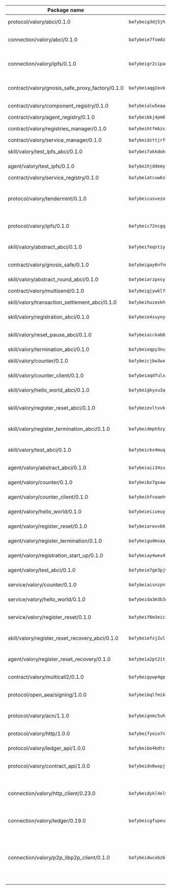 | Package name                                                  | Package hash                                                  | Description                                                                                                                |
| ------------------------------------------------------------- | ------------------------------------------------------------- | -------------------------------------------------------------------------------------------------------------------------- |
| protocol/valory/abci/0.1.0                                    | `bafybeig3dj5jhsowlvg3t73kgobf6xn4nka7rkttakdb2gwsg5bp7rt7q4` | A protocol for ABCI requests and responses.                                                                                |
| connection/valory/abci/0.1.0                                  | `bafybeie7fsmdzatyofhagfice7afbmyn7ht3zuzojdlu6cjaz7zncjspfq` | connection to wrap communication with an ABCI server.                                                                      |
| connection/valory/ipfs/0.1.0                                  | `bafybeigr2cipad23aebjpnqtzpgymiwrwgmnior2fk4inbscdnqyl5epla` | A connection responsible for uploading and downloading files from IPFS.                                                    |
| contract/valory/gnosis_safe_proxy_factory/0.1.0               | `bafybeiaqg2ovb3r6iskkp6iyawsw42u7h4hhci6r4cowmazrlosjcq3vxq` | Gnosis Safe proxy factory (GnosisSafeProxyFactory) contract                                                                |
| contract/valory/component_registry/0.1.0                      | `bafybeialw5eaa4v54s7i3sjsuy6d5k624quhxhziqntwq5hnz4g646sb7m` | Component registry contract                                                                                                |
| contract/valory/agent_registry/0.1.0                          | `bafybeibkj4pm6ziqh2fl3xfsjiou4ibnxlipmvmqhgvc7xwpnaddbtxzli` | Agent registry contract                                                                                                    |
| contract/valory/registries_manager/0.1.0                      | `bafybeihtfmbzsjwsz7kmujzc4bofyoxckekbdi643f762tj3fe4witgjqu` | Registries Manager contract                                                                                                |
| contract/valory/service_manager/0.1.0                         | `bafybeidzttjrfn3kfxubr24axouytshsm57sjl2232g2z3wlitk6dl32em` | Service Manager contract                                                                                                   |
| skill/valory/test_ipfs_abci/0.1.0                             | `bafybeifakkdokoehow4lfvki7u5fkgsglo3do3w4qvfiahvmjaruntzpc4` | IPFS e2e testing application.                                                                                              |
| agent/valory/test_ipfs/0.1.0                                  | `bafybeihjddemy2oxm2m76jdxuxsqvgxcglrkuydbzxp62zbli3lcpdpjr4` | Agent for testing the ABCI connection.                                                                                     |
| contract/valory/service_registry/0.1.0                        | `bafybeiatcuw6zeqok4spkkonui6likgdfwtp2dichzrlbjxnf76eg42sdq` | Service Registry contract                                                                                                  |
| protocol/valory/tendermint/0.1.0                              | `bafybeicusvezoqlmyt6iqomcbwaz3xkhk2qf3d56q5zprmj3xdxfy64k54` | A protocol for communication between two AEAs to share tendermint configuration details.                                   |
| protocol/valory/ipfs/0.1.0                                    | `bafybeic72ncgqbzoz2guj4p4yjqulid7mv6yroeh65hxznloamoveeg7hq` | A protocol specification for IPFS requests and responses.                                                                  |
| skill/valory/abstract_abci/0.1.0                              | `bafybeifeqstiynx2n37k7lpdbcclylgg7tsmym7vtj4tanrukkvw4pp5nu` | The abci skill provides a template of an ABCI application.                                                                 |
| contract/valory/gnosis_safe/0.1.0                             | `bafybeigay6nfnmzddx3opzqdnl2lvlvabi73beffs2py3krlagwgzuesmu` | Gnosis Safe (GnosisSafeL2) contract                                                                                        |
| skill/valory/abstract_round_abci/0.1.0                        | `bafybeiarzpxsy7ulitk5obs4zajhll2m77motjn5st7mi6qvjtkoirfikq` | abstract round-based ABCI application                                                                                      |
| contract/valory/multisend/0.1.0                               | `bafybeigjywkl7hydjsrkogob3xebj2ifhqwmfhhxoeyrndzhhxi5u6amey` | MultiSend contract                                                                                                         |
| skill/valory/transaction_settlement_abci/0.1.0                | `bafybeihuzoxkhnpep4zcekdq463hopohj3i7rkxvbc2ywmmcyppi3knbxy` | ABCI application for transaction settlement.                                                                               |
| skill/valory/registration_abci/0.1.0                          | `bafybeie4suynydmpq2myqkdzhiqoro2hr4zexd5a2o4rvch7yefw65kjvq` | ABCI application for common apps.                                                                                          |
| skill/valory/reset_pause_abci/0.1.0                           | `bafybeiaickab63rqbu3kywnwyrfaa4362ai7rbvhghehxnvqk54eiaaegm` | ABCI application for resetting and pausing app executions.                                                                 |
| skill/valory/termination_abci/0.1.0                           | `bafybeieqpy3nu7qoy6ztfxetgiuevmgcpylufou3ngh5nw2vsgsvghid54` | Termination skill.                                                                                                         |
| skill/valory/counter/0.1.0                                    | `bafybeicjbw3wxzu3l46lhtxfbt5f6a5dvaydtdbij6gz5kx7pvazsic3pm` | The ABCI Counter application example.                                                                                      |
| skill/valory/counter_client/0.1.0                             | `bafybeiaqdfulxamdshw7fykfkqvkpvjb5bnmhv7ffrjiwdi4ktiulklx6q` | A client for the ABCI counter application.                                                                                 |
| skill/valory/hello_world_abci/0.1.0                           | `bafybeigkyxu3anc2agqjceh27ehq6rtnjlfi27j2lmded4aqpz44mjpy64` | Hello World ABCI application.                                                                                              |
| skill/valory/register_reset_abci/0.1.0                        | `bafybeievltvvkzler563vwgxy6qtfb4rf6bjpmrsqenwlejuahsk3dqfeq` | ABCI application for dummy skill that registers and resets                                                                 |
| skill/valory/register_termination_abci/0.1.0                  | `bafybeidmph5zyx2xa4ugxs5o5wresjfy6ql4w77r23t4isy45jjbaxcvy4` | ABCI application for dummy skill that registers and resets                                                                 |
| skill/valory/test_abci/0.1.0                                  | `bafybeickx4muqjmzpj42kf4eaffur6da64rgwzrxhzfyg47r4kst2yjtau` | ABCI application for testing the ABCI connection.                                                                          |
| agent/valory/abstract_abci/0.1.0                              | `bafybeiaii34zuxssht3hysadjdhwgqktxaziw7ws6lv6mekxktdjehnv2e` | The abstract ABCI AEA - for testing purposes only.                                                                         |
| agent/valory/counter/0.1.0                                    | `bafybeibz7gsawp75mq3wqywfjogarwxczlmyp2sbeid6qgmzb24fb7bc3e` | The ABCI Counter example as an AEA                                                                                         |
| agent/valory/counter_client/0.1.0                             | `bafybeihfvoaeh6s7idwqxcfs4fpil4mbtvg6jugpul34p335ziztq4r5pi` | The ABCI Counter example as an AEA                                                                                         |
| agent/valory/hello_world/0.1.0                                | `bafybeieiiueuylsiudcmi4gk2ujuahclpixe536wteightiop2bqe7muaa` | Hello World ABCI example.                                                                                                  |
| agent/valory/register_reset/0.1.0                             | `bafybeiaroxvb6klggwat4krwsvofa7snenoijzj6txwx64qpozczkd4dqa` | Register reset to replicate Tendermint issue.                                                                              |
| agent/valory/register_termination/0.1.0                       | `bafybeigudmvaajchxkrc6wuyxpvqhc3jub7kiguc6srd6sit7tbnooov4i` | Register terminate to test the termination feature.                                                                        |
| agent/valory/registration_start_up/0.1.0                      | `bafybeiay4weu4xl2aews6cqcvmrtkp66ry5tia5h2i4bdme2w6wbv7n7zy` | Registration start-up ABCI example.                                                                                        |
| agent/valory/test_abci/0.1.0                                  | `bafybeie7ge3pjwahkvkdir2ik2rajehlwugm62ledy2mijwaix4gzdy72u` | Agent for testing the ABCI connection.                                                                                     |
| service/valory/counter/0.1.0                                  | `bafybeiaisnzpnia3xa3qrrz4z2c5776szbt4sbnhoolhsfaw2ltnat36ry` | A set of agents incrementing a counter                                                                                     |
| service/valory/hello_world/0.1.0                              | `bafybeida3m3b3m5pnf7xlewzz7zfj24dynn6rqr4t3cr6ljfps47745cqu` | A simple demonstration of a simple ABCI application                                                                        |
| service/valory/register_reset/0.1.0                           | `bafybeif6m3eic32djtjm7s7mlay3tko4gytkkc3xe2f2at5j4ydq6yio7e` | Test and debug tendermint reset mechanism.                                                                                 |
| skill/valory/register_reset_recovery_abci/0.1.0               | `bafybeiefxj2ulkf5fybuctl2qsmdi64zjn75ethexsn7ewv6bloykxrm2e` | ABCI application for dummy skill that registers and resets                                                                 |
| agent/valory/register_reset_recovery/0.1.0                    | `bafybeia2pt2itanuvn6afqnay77m5cb7svsgmu377cntxqj5ucaurlbsli` | Agent to showcase hard reset as a recovery mechanism.                                                                      |
| contract/valory/multicall2/0.1.0                              | `bafybeigywp4gpl6lel2bemehbvevpfflnwnpjaq3wnb7o7rjnwzqrlnijq` | The MakerDAO multicall2 contract.                                                                                          |
| protocol/open_aea/signing/1.0.0                               | `bafybeibqlfmikg5hk4phzak6gqzhpkt6akckx7xppbp53mvwt6r73h7tk4` | A protocol for communication between skills and decision maker.                                                            |
| protocol/valory/acn/1.1.0                                     | `bafybeignmc5uh3vgpuckljcj2tgg7hdqyytkm6m5b6v6mxtazdcvubibva` | The protocol used for envelope delivery on the ACN.                                                                        |
| protocol/valory/http/1.0.0                                    | `bafybeifyoio7nlh5zzyn5yz7krkou56l22to3cwg7gw5v5o3vxwklibhty` | A protocol for HTTP requests and responses.                                                                                |
| protocol/valory/ledger_api/1.0.0                              | `bafybeibo4bdtcrxi2suyzldwoetjar6pqfzm6vt5xal22ravkkcvdmtksi` | A protocol for ledger APIs requests and responses.                                                                         |
| protocol/valory/contract_api/1.0.0                            | `bafybeidv6wxpjyb2sdyibnmmum45et4zcla6tl63bnol6ztyoqvpl4spmy` | A protocol for contract APIs requests and responses.                                                                       |
| connection/valory/http_client/0.23.0                          | `bafybeidykl4elwbcjkqn32wt5h4h7tlpeqovrcq3c5bcplt6nhpznhgczi` | The HTTP_client connection that wraps a web-based client connecting to a RESTful API specification.                        |
| connection/valory/ledger/0.19.0                               | `bafybeicgfupeudtmvehbwziqfxiz6ztsxr5rxzvalzvsdsspzz73o5fzfi` | A connection to interact with any ledger API and contract API.                                                             |
| connection/valory/p2p_libp2p_client/0.1.0                     | `bafybeidwcobzb7ut3efegoedad7jfckvt2n6prcmd4g7xnkm6hp6aafrva` | The libp2p client connection implements a tcp connection to a running libp2p node as a traffic delegate to send/receive envelopes to/from agents in the DHT. |
